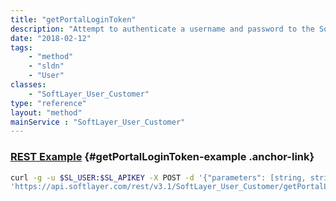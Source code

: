 ```yaml
---
title: "getPortalLoginToken"
description: "Attempt to authenticate a username and password to the SoftLayer customer portal. Many portal user accounts are configured to require answering a security question on login. In this case getPortalLoginToken() also verifies the given security question ID and answer. If authentication is successful then the API returns a token containing the ID of the authenticated user and a hash key used by the SoftLayer customer portal to maintain authentication. "
date: "2018-02-12"
tags:
    - "method"
    - "sldn"
    - "User"
classes:
    - "SoftLayer_User_Customer"
type: "reference"
layout: "method"
mainService : "SoftLayer_User_Customer"
---
```


### [REST Example](#getPortalLoginToken-example) <a href="/article/rest/"><i class="fas fa-question"></i></a> {#getPortalLoginToken-example .anchor-link} 
```bash
curl -g -u $SL_USER:$SL_APIKEY -X POST -d '{"parameters": [string, string, int, string]}' \
'https://api.softlayer.com/rest/v3.1/SoftLayer_User_Customer/getPortalLoginToken'
```
